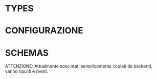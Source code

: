 # TYPES


# CONFIGURAZIONE


# SCHEMAS

ATTENZIONE: Attualmente sono stati semplicemente copiati da backend, vanno ripuliti e rivisti.

